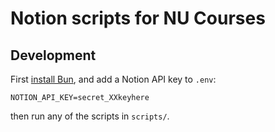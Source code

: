 # Notion scripts for NU Courses

## Development

First [install Bun](https://bun.sh/docs/installation), and add a Notion API key to `.env`:

```env
NOTION_API_KEY=secret_XXkeyhere
```

then run any of the scripts in `scripts/`.
